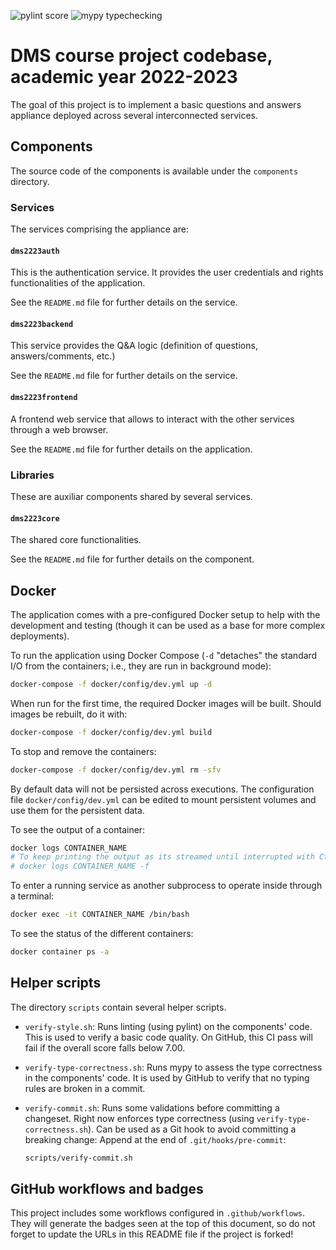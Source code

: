 ![pylint score](https://github.com/gbd1004/practica-dms-2022-2023/.github/workflows/pylint%20score/badge.svg)
![mypy typechecking](https://github.com/gbd1004/practica-dms-2022-2023/.github/workflows/mypy%20typechecking/badge.svg)

# DMS course project codebase, academic year 2022-2023

The goal of this project is to implement a basic questions and answers appliance deployed across several interconnected services.

## Components

The source code of the components is available under the `components` directory.

### Services

The services comprising the appliance are:

#### `dms2223auth`

This is the authentication service. It provides the user credentials and rights functionalities of the application.

See the `README.md` file for further details on the service.

#### `dms2223backend`

This service provides the Q&A logic (definition of questions, answers/comments, etc.)

See the `README.md` file for further details on the service.

#### `dms2223frontend`

A frontend web service that allows to interact with the other services through a web browser.

See the `README.md` file for further details on the application.

### Libraries

These are auxiliar components shared by several services.

#### `dms2223core`

The shared core functionalities.

See the `README.md` file for further details on the component.

## Docker

The application comes with a pre-configured Docker setup to help with the development and testing (though it can be used as a base for more complex deployments).

To run the application using Docker Compose (`-d` "detaches" the standard I/O from the containers; i.e., they are run in background mode):

```bash
docker-compose -f docker/config/dev.yml up -d
```

When run for the first time, the required Docker images will be built. Should images be rebuilt, do it with:

```bash
docker-compose -f docker/config/dev.yml build
```

To stop and remove the containers:

```bash
docker-compose -f docker/config/dev.yml rm -sfv
```

By default data will not be persisted across executions. The configuration file `docker/config/dev.yml` can be edited to mount persistent volumes and use them for the persistent data.

To see the output of a container:

```bash
docker logs CONTAINER_NAME
# To keep printing the output as its streamed until interrupted with Ctrl+C:
# docker logs CONTAINER_NAME -f
```

To enter a running service as another subprocess to operate inside through a terminal:

```bash
docker exec -it CONTAINER_NAME /bin/bash
```

To see the status of the different containers:

```bash
docker container ps -a
```

## Helper scripts

The directory `scripts` contain several helper scripts.

- `verify-style.sh`: Runs linting (using pylint) on the components' code. This is used to verify a basic code quality. On GitHub, this CI pass will fail if the overall score falls below 7.00.
- `verify-type-correctness.sh`: Runs mypy to assess the type correctness in the components' code. It is used by GitHub to verify that no typing rules are broken in a commit.
- `verify-commit.sh`: Runs some validations before committing a changeset. Right now enforces type correctness (using `verify-type-correctness.sh`). Can be used as a Git hook to avoid committing a breaking change:
  Append at the end of `.git/hooks/pre-commit`:

  ```bash
  scripts/verify-commit.sh
  ```

## GitHub workflows and badges

This project includes some workflows configured in `.github/workflows`. They will generate the badges seen at the top of this document, so do not forget to update the URLs in this README file if the project is forked!
